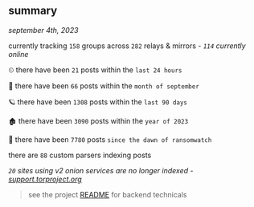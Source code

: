 
## summary
_september 4th, 2023_

currently tracking `158` groups across `282` relays & mirrors - _`114` currently online_

⏲ there have been `21` posts within the `last 24 hours`

🦈 there have been `66` posts within the `month of september`

🪐 there have been `1308` posts within the `last 90 days`

🏚 there have been `3090` posts within the `year of 2023`

🦕 there have been `7780` posts `since the dawn of ransomwatch`

there are `88` custom parsers indexing posts

_`20` sites using v2 onion services are no longer indexed - [support.torproject.org](https://support.torproject.org/onionservices/v2-deprecation/)_

> see the project [README](https://github.com/joshhighet/ransomwatch#ransomwatch--) for backend technicals
